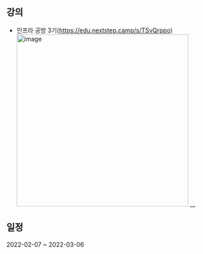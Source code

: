 ## 강의
- 인프라 공방 3기(https://edu.nextstep.camp/s/TSvQrppo)
  <img src="https://github.com/user-attachments/assets/e0d97348-6bfa-4fbd-bfbe-bddf0aa60d86" alt="image" width="400"/>
__
## 일정
2022-02-07 ~ 2022-03-06


